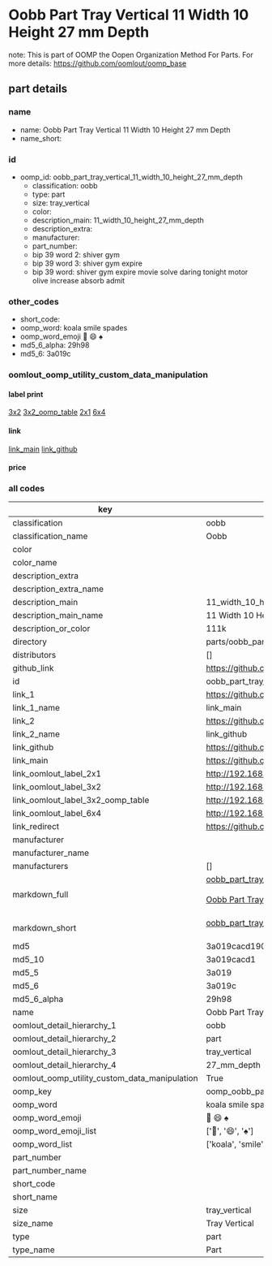 # Oobb Part Tray Vertical 11 Width 10 Height 27 mm Depth  

note: This is part of OOMP the Oopen Organization Method For Parts. For more details: https://github.com/oomlout/oomp_base

##  part details
  







### name
* name: Oobb Part Tray Vertical 11 Width 10 Height 27 mm Depth
* name_short: 
### id
* oomp_id: oobb_part_tray_vertical_11_width_10_height_27_mm_depth
  * classification: oobb
  * type: part
  * size: tray_vertical
  * color: 
  * description_main: 11_width_10_height_27_mm_depth
  * description_extra: 
  * manufacturer: 
  * part_number: 
  * bip 39 word 2: shiver gym
  * bip 39 word 3: shiver gym expire
  * bip 39 word: shiver gym expire movie solve daring tonight motor olive increase absorb admit

### other_codes
* short_code: 
* oomp_word: koala smile spades
* oomp_word_emoji :koala: :smile: :spades:
* md5_6_alpha: 29h98
* md5_6: 3a019c






### oomlout_oomp_utility_custom_data_manipulation
#### label print
[3x2](http://192.168.1.245:1112/?label=oomp%2029h98)
[3x2_oomp_table](http://192.168.1.108:1112/?label=oomp%2029h98)
[2x1](http://192.168.1.242:1112/?label=oomp%2029h98)
[6x4](http://192.168.1.55:1112/?label=oomp%2029h98)    

#### link

[link_main](https://github.com/oomlout/oomlout_oomp_version_1_messy/tree/main/parts/oobb_part_tray_vertical_11_width_10_height_27_mm_depth) [link_github](https://github.com/oomlout/oomlout_oomp_version_1_messy/tree/main/parts/oobb_part_tray_vertical_11_width_10_height_27_mm_depth)                             

#### price







### all codes 
| key | value |  
| --- | --- |  
| classification | oobb |  
| classification_name | Oobb |  
| color |  |  
| color_name |  |  
| description_extra |  |  
| description_extra_name |  |  
| description_main | 11_width_10_height_27_mm_depth |  
| description_main_name | 11 Width 10 Height 27 mm Depth |  
| description_or_color | 111k |  
| directory | parts/oobb_part_tray_vertical_11_width_10_height_27_mm_depth |  
| distributors | [] |  
| github_link | https://github.com/oomlout/oomlout_oomp_part_src/tree/main/parts/oobb_part_tray_vertical_11_width_10_height_27_mm_depth |  
| id | oobb_part_tray_vertical_11_width_10_height_27_mm_depth |  
| link_1 | https://github.com/oomlout/oomlout_oomp_version_1_messy/tree/main/parts/oobb_part_tray_vertical_11_width_10_height_27_mm_depth |  
| link_1_name | link_main |  
| link_2 | https://github.com/oomlout/oomlout_oomp_version_1_messy/tree/main/parts/oobb_part_tray_vertical_11_width_10_height_27_mm_depth |  
| link_2_name | link_github |  
| link_github | https://github.com/oomlout/oomlout_oomp_version_1_messy/tree/main/parts/oobb_part_tray_vertical_11_width_10_height_27_mm_depth |  
| link_main | https://github.com/oomlout/oomlout_oomp_version_1_messy/tree/main/parts/oobb_part_tray_vertical_11_width_10_height_27_mm_depth |  
| link_oomlout_label_2x1 | http://192.168.1.242:1112/?label=oomp%2029h98 |  
| link_oomlout_label_3x2 | http://192.168.1.245:1112/?label=oomp%2029h98 |  
| link_oomlout_label_3x2_oomp_table | http://192.168.1.108:1112/?label=oomp%2029h98 |  
| link_oomlout_label_6x4 | http://192.168.1.55:1112/?label=oomp%2029h98 |  
| link_redirect | https://github.com/oomlout/oomlout_oomp_version_1_messy/tree/main/parts/oobb_part_tray_vertical_11_width_10_height_27_mm_depth |  
| manufacturer |  |  
| manufacturer_name |  |  
| manufacturers | [] |  
| markdown_full | [oobb_part_tray_vertical_11_width_10_height_27_mm_depth](none)<br>[](none)<br>[Oobb Part Tray Vertical 11 Width 10 Height 27 Mm Depth](none)<br><br> |  
| markdown_short | [oobb_part_tray_vertical_11_width_10_height_27_mm_depth](none)<br><br> |  
| md5 | 3a019cacd1907c90de67790ea0da0631 |  
| md5_10 | 3a019cacd1 |  
| md5_5 | 3a019 |  
| md5_6 | 3a019c |  
| md5_6_alpha | 29h98 |  
| name | Oobb Part Tray Vertical 11 Width 10 Height 27 mm Depth |  
| oomlout_detail_hierarchy_1 | oobb |  
| oomlout_detail_hierarchy_2 | part |  
| oomlout_detail_hierarchy_3 | tray_vertical |  
| oomlout_detail_hierarchy_4 | 27_mm_depth |  
| oomlout_oomp_utility_custom_data_manipulation | True |  
| oomp_key | oomp_oobb_part_tray_vertical_11_width_10_height_27_mm_depth |  
| oomp_word | koala smile spades |  
| oomp_word_emoji | :koala: :smile: :spades: |  
| oomp_word_emoji_list | [':koala:', ':smile:', ':spades:'] |  
| oomp_word_list | ['koala', 'smile', 'spades'] |  
| part_number |  |  
| part_number_name |  |  
| short_code |  |  
| short_name |  |  
| size | tray_vertical |  
| size_name | Tray Vertical |  
| type | part |  
| type_name | Part |  
